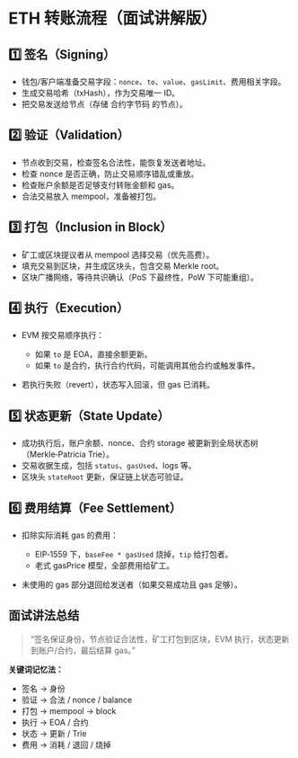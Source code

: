 # ETH 转账流程（面试讲解版）

## 1️⃣ 签名（Signing）

* 钱包/客户端准备交易字段：`nonce`、`to`、`value`、`gasLimit`、费用相关字段。
* 生成交易哈希（txHash），作为交易唯一 ID。
* 把交易发送给节点（存储 合约字节码 的节点）。


## 2️⃣ 验证（Validation）

* 节点收到交易，检查签名合法性，能恢复发送者地址。
* 检查 nonce 是否正确，防止交易顺序错乱或重放。
* 检查账户余额是否足够支付转账金额和 gas。
* 合法交易放入 mempool，准备被打包。

## 3️⃣ 打包（Inclusion in Block）

* 矿工或区块提议者从 mempool 选择交易（优先高费）。
* 填充交易到区块，并生成区块头，包含交易 Merkle root。
* 区块广播网络，等待共识确认（PoS 下最终性，PoW 下可能重组）。

## 4️⃣ 执行（Execution）

* EVM 按交易顺序执行：

    * 如果 `to` 是 EOA，直接余额更新。
    * 如果 `to` 是合约，执行合约代码，可能调用其他合约或触发事件。
* 若执行失败（revert），状态写入回滚，但 gas 已消耗。

## 5️⃣ 状态更新（State Update）

* 成功执行后，账户余额、nonce、合约 storage 被更新到全局状态树（Merkle‑Patricia Trie）。
* 交易收据生成，包括 `status`、`gasUsed`、logs 等。
* 区块头 `stateRoot` 更新，保证链上状态可验证。

## 6️⃣ 费用结算（Fee Settlement）

* 扣除实际消耗 gas 的费用：

    * EIP‑1559 下，`baseFee * gasUsed` 烧掉，`tip` 给打包者。
    * 老式 gasPrice 模型，全部费用给矿工。
* 未使用的 gas 部分退回给发送者（如果交易成功且 gas 足够）。

## 面试讲法总结

> “签名保证身份，节点验证合法性，矿工打包到区块，EVM 执行，状态更新到账户/合约，最后结算 gas。”

**关键词记忆法：**

* 签名 → 身份
* 验证 → 合法 / nonce / balance
* 打包 → mempool → block
* 执行 → EOA / 合约
* 状态 → 更新 / Trie
* 费用 → 消耗 / 退回 / 烧掉
